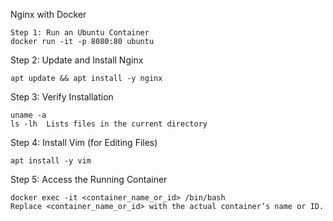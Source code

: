 Nginx with Docker
```
Step 1: Run an Ubuntu Container
docker run -it -p 8080:80 ubuntu

```
Step 2: Update and Install Nginx

```
apt update && apt install -y nginx
```
Step 3: Verify Installation
```
uname -a
ls -lh  Lists files in the current directory
```

Step 4: Install Vim (for Editing Files)
```
apt install -y vim
```
Step 5: Access the Running Container
```
docker exec -it <container_name_or_id> /bin/bash
Replace <container_name_or_id> with the actual container’s name or ID.
```
